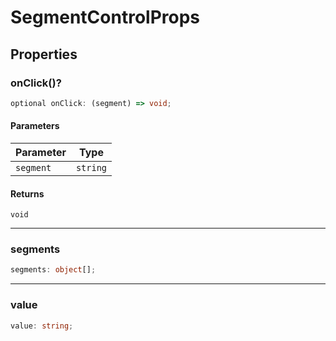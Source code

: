# SegmentControlProps

## Properties

### onClick()?

```ts
optional onClick: (segment) => void;
```

#### Parameters

| Parameter | Type |
| ------ | ------ |
| `segment` | `string` |

#### Returns

`void`

***

### segments

```ts
segments: object[];
```

***

### value

```ts
value: string;
```
